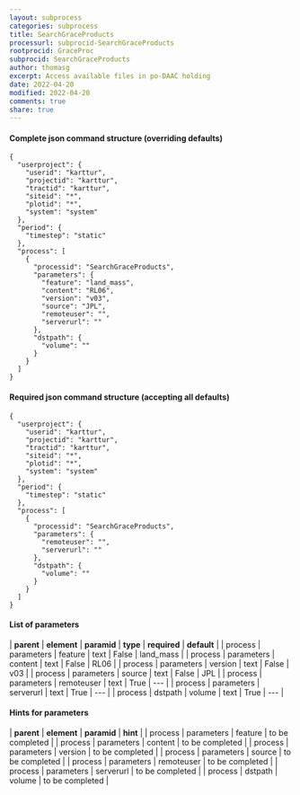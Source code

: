 ```yaml
---
layout: subprocess
categories: subprocess
title: SearchGraceProducts
processurl: subprocid-SearchGraceProducts
rootprocid: GraceProc
subprocid: SearchGraceProducts
author: thomasg
excerpt: Access available files in po-DAAC holding
date: 2022-04-20
modified: 2022-04-20
comments: true
share: true
---
```


#### Complete json command structure (overriding defaults)
```
{
  "userproject": {
    "userid": "karttur",
    "projectid": "karttur",
    "tractid": "karttur",
    "siteid": "*",
    "plotid": "*",
    "system": "system"
  },
  "period": {
    "timestep": "static"
  },
  "process": [
    {
      "processid": "SearchGraceProducts",
      "parameters": {
        "feature": "land_mass",
        "content": "RL06",
        "version": "v03",
        "source": "JPL",
        "remoteuser": "",
        "serverurl": ""
      },
      "dstpath": {
        "volume": ""
      }
    }
  ]
}
```
#### Required json command structure (accepting all defaults)
```
{
  "userproject": {
    "userid": "karttur",
    "projectid": "karttur",
    "tractid": "karttur",
    "siteid": "*",
    "plotid": "*",
    "system": "system"
  },
  "period": {
    "timestep": "static"
  },
  "process": [
    {
      "processid": "SearchGraceProducts",
      "parameters": {
        "remoteuser": "",
        "serverurl": ""
      },
      "dstpath": {
        "volume": ""
      }
    }
  ]
}
```
#### List of parameters

| **parent** | **element** | **paramid** | **type** | **required** | **default** |
| process | parameters | feature | text | False | land_mass |
| process | parameters | content | text | False | RL06 |
| process | parameters | version | text | False | v03 |
| process | parameters | source | text | False | JPL |
| process | parameters | remoteuser | text | True | --- |
| process | parameters | serverurl | text | True | --- |
| process | dstpath | volume | text | True | --- |

#### Hints for parameters

| **parent** | **element** | **paramid** | **hint** |
| process | parameters | feature | to be completed |
| process | parameters | content | to be completed |
| process | parameters | version | to be completed |
| process | parameters | source | to be completed |
| process | parameters | remoteuser | to be completed |
| process | parameters | serverurl | to be completed |
| process | dstpath | volume | to be completed |
